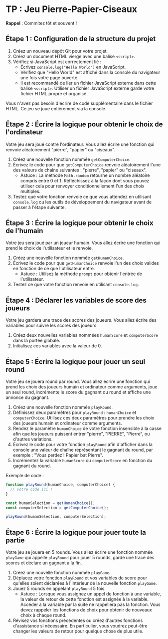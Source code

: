 # TP : Jeu Pierre-Papier-Ciseaux

**Rappel** : Commitez tôt et souvent !

## Étape 1 : Configuration de la structure du projet

1. Créez un nouveau dépôt Git pour votre projet.
2. Créez un document HTML vierge avec une balise `<script>`.
3. Vérifiez si JavaScript est correctement lié :
   - Écrivez `console.log("Hello World")` en JavaScript.
   - Vérifiez que "Hello World" est affiché dans la console du navigateur une fois votre page ouverte.
   - Il est recommandé de lier un fichier JavaScript externe dans cette balise `<script>`. Utiliser un fichier JavaScript externe garde votre fichier HTML propre et organisé.

Vous n'avez pas besoin d'écrire de code supplémentaire dans le fichier HTML. Ce jeu se joue entièrement via la console.

## Étape 2 : Écrire la logique pour obtenir le choix de l'ordinateur

Votre jeu sera joué contre l'ordinateur. Vous allez écrire une fonction qui renvoie aléatoirement "pierre", "papier" ou "ciseaux".

1. Créez une nouvelle fonction nommée `getComputerChoice`.
2. Écrivez le code pour que `getComputerChoice` renvoie aléatoirement l'une des valeurs de chaîne suivantes : "pierre", "papier" ou "ciseaux".
   - Astuce : La méthode `Math.random` retourne un nombre aléatoire compris entre 0 et 1. Réfléchissez à la façon dont vous pouvez utiliser cela pour renvoyer conditionnellement l'un des choix multiples.
3. Testez que votre fonction renvoie ce que vous attendez en utilisant `console.log` ou les outils de développement du navigateur avant de passer à l'étape suivante.

## Étape 3 : Écrire la logique pour obtenir le choix de l'humain

Votre jeu sera joué par un joueur humain. Vous allez écrire une fonction qui prend le choix de l'utilisateur et le renvoie.

1. Créez une nouvelle fonction nommée `getHumanChoice`.
2. Écrivez le code pour que `getHumanChoice` renvoie l'un des choix valides en fonction de ce que l'utilisateur entre.
   - Astuce : Utilisez la méthode `prompt` pour obtenir l'entrée de l'utilisateur.
3. Testez ce que votre fonction renvoie en utilisant `console.log`.

## Étape 4 : Déclarer les variables de score des joueurs

Votre jeu gardera une trace des scores des joueurs. Vous allez écrire des variables pour suivre les scores des joueurs.

1. Créez deux nouvelles variables nommées `humanScore` et `computerScore` dans la portée globale.
2. Initialisez ces variables avec la valeur de 0.

## Étape 5 : Écrire la logique pour jouer un seul round

Votre jeu se jouera round par round. Vous allez écrire une fonction qui prend les choix des joueurs humain et ordinateur comme arguments, joue un seul round, incrémente le score du gagnant du round et affiche une annonce du gagnant.

1. Créez une nouvelle fonction nommée `playRound`.
2. Définissez deux paramètres pour `playRound` : `humanChoice` et `computerChoice`. Utilisez ces deux paramètres pour prendre les choix des joueurs humain et ordinateur comme arguments.
3. Rendez le paramètre `humanChoice` de votre fonction insensible à la casse afin que les joueurs puissent entrer "pierre", "PIERRE", "Pierre", ou d'autres variations.
4. Écrivez le code pour votre fonction `playRound` afin d'afficher dans la console une valeur de chaîne représentant le gagnant du round, par exemple : "Vous perdez ! Papier bat Pierre".
5. Incrémentez la variable `humanScore` ou `computerScore` en fonction du gagnant du round.

Exemple de code :

```javascript
function playRound(humanChoice, computerChoice) {
  // votre code ici !
}

const humanSelection = getHumanChoice();
const computerSelection = getComputerChoice();

playRound(humanSelection, computerSelection);
```

## Étape 6 : Écrire la logique pour jouer toute la partie

Votre jeu se jouera en 5 rounds. Vous allez écrire une fonction nommée `playGame` qui appelle `playRound` pour jouer 5 rounds, garde une trace des scores et déclare un gagnant à la fin.

1. Créez une nouvelle fonction nommée `playGame`.
2. Déplacez votre fonction `playRound` et vos variables de score pour qu'elles soient déclarées à l'intérieur de la nouvelle fonction `playGame`.
3. Jouez 5 rounds en appelant `playRound` 5 fois.
   - Astuce : Lorsque vous assignez un appel de fonction à une variable, la valeur de retour de cette fonction est assignée à la variable. Accéder à la variable par la suite ne rappellera pas la fonction. Vous devez rappeler les fonctions de choix pour obtenir de nouveaux choix à chaque round.
4. Révisez vos fonctions précédentes ou créez d'autres fonctions d'assistance si nécessaire. En particulier, vous voudrez peut-être changer les valeurs de retour pour quelque chose de plus utile.
